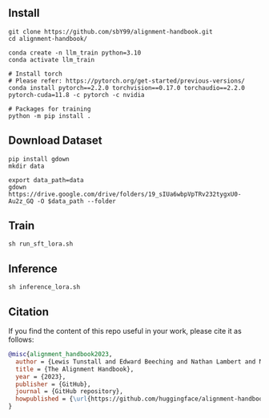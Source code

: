 ## Install
```
git clone https://github.com/sbY99/alignment-handbook.git
cd alignment-handbook/
```

```
conda create -n llm_train python=3.10
conda activate llm_train
```
```
# Install torch
# Please refer: https://pytorch.org/get-started/previous-versions/
conda install pytorch==2.2.0 torchvision==0.17.0 torchaudio==2.2.0 pytorch-cuda=11.8 -c pytorch -c nvidia
```

```
# Packages for training
python -m pip install .
```

## Download Dataset
```
pip install gdown
mkdir data
```

```
export data_path=data
gdown https://drive.google.com/drive/folders/19_sIUa6wbpVpTRv232tygxU0-Au2z_GQ -O $data_path --folder
```


## Train
```
sh run_sft_lora.sh
```

## Inference
```
sh inference_lora.sh
```

## Citation

If you find the content of this repo useful in your work, please cite it as follows:

```bibtex
@misc{alignment_handbook2023,
  author = {Lewis Tunstall and Edward Beeching and Nathan Lambert and Nazneen Rajani and Shengyi Huang and Kashif Rasul and Alexander M. Rush and Thomas Wolf},
  title = {The Alignment Handbook},
  year = {2023},
  publisher = {GitHub},
  journal = {GitHub repository},
  howpublished = {\url{https://github.com/huggingface/alignment-handbook}}
}
```
